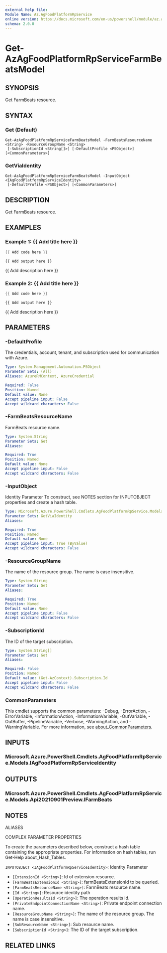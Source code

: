 ```yaml
---
external help file:
Module Name: Az.AgFoodPlatformRpService
online version: https://docs.microsoft.com/en-us/powershell/module/az.agfoodplatformrpservice/get-azagfoodplatformrpservicefarmbeatsmodel
schema: 2.0.0
---
```


# Get-AzAgFoodPlatformRpServiceFarmBeatsModel

## SYNOPSIS
Get FarmBeats resource.

## SYNTAX

### Get (Default)
```
Get-AzAgFoodPlatformRpServiceFarmBeatsModel -FarmBeatsResourceName <String> -ResourceGroupName <String>
 [-SubscriptionId <String[]>] [-DefaultProfile <PSObject>] [<CommonParameters>]
```

### GetViaIdentity
```
Get-AzAgFoodPlatformRpServiceFarmBeatsModel -InputObject <IAgFoodPlatformRpServiceIdentity>
 [-DefaultProfile <PSObject>] [<CommonParameters>]
```

## DESCRIPTION
Get FarmBeats resource.

## EXAMPLES

### Example 1: {{ Add title here }}
```powershell
{{ Add code here }}
```

```output
{{ Add output here }}
```

{{ Add description here }}

### Example 2: {{ Add title here }}
```powershell
{{ Add code here }}
```

```output
{{ Add output here }}
```

{{ Add description here }}

## PARAMETERS

### -DefaultProfile
The credentials, account, tenant, and subscription used for communication with Azure.

```yaml
Type: System.Management.Automation.PSObject
Parameter Sets: (All)
Aliases: AzureRMContext, AzureCredential

Required: False
Position: Named
Default value: None
Accept pipeline input: False
Accept wildcard characters: False
```

### -FarmBeatsResourceName
FarmBeats resource name.

```yaml
Type: System.String
Parameter Sets: Get
Aliases:

Required: True
Position: Named
Default value: None
Accept pipeline input: False
Accept wildcard characters: False
```

### -InputObject
Identity Parameter
To construct, see NOTES section for INPUTOBJECT properties and create a hash table.

```yaml
Type: Microsoft.Azure.PowerShell.Cmdlets.AgFoodPlatformRpService.Models.IAgFoodPlatformRpServiceIdentity
Parameter Sets: GetViaIdentity
Aliases:

Required: True
Position: Named
Default value: None
Accept pipeline input: True (ByValue)
Accept wildcard characters: False
```

### -ResourceGroupName
The name of the resource group.
The name is case insensitive.

```yaml
Type: System.String
Parameter Sets: Get
Aliases:

Required: True
Position: Named
Default value: None
Accept pipeline input: False
Accept wildcard characters: False
```

### -SubscriptionId
The ID of the target subscription.

```yaml
Type: System.String[]
Parameter Sets: Get
Aliases:

Required: False
Position: Named
Default value: (Get-AzContext).Subscription.Id
Accept pipeline input: False
Accept wildcard characters: False
```

### CommonParameters
This cmdlet supports the common parameters: -Debug, -ErrorAction, -ErrorVariable, -InformationAction, -InformationVariable, -OutVariable, -OutBuffer, -PipelineVariable, -Verbose, -WarningAction, and -WarningVariable. For more information, see [about_CommonParameters](http://go.microsoft.com/fwlink/?LinkID=113216).

## INPUTS

### Microsoft.Azure.PowerShell.Cmdlets.AgFoodPlatformRpService.Models.IAgFoodPlatformRpServiceIdentity

## OUTPUTS

### Microsoft.Azure.PowerShell.Cmdlets.AgFoodPlatformRpService.Models.Api20210901Preview.IFarmBeats

## NOTES

ALIASES

COMPLEX PARAMETER PROPERTIES

To create the parameters described below, construct a hash table containing the appropriate properties. For information on hash tables, run Get-Help about_Hash_Tables.


`INPUTOBJECT <IAgFoodPlatformRpServiceIdentity>`: Identity Parameter
  - `[ExtensionId <String>]`: Id of extension resource.
  - `[FarmBeatsExtensionId <String>]`: farmBeatsExtensionId to be queried.
  - `[FarmBeatsResourceName <String>]`: FarmBeats resource name.
  - `[Id <String>]`: Resource identity path
  - `[OperationResultsId <String>]`: The operation results id.
  - `[PrivateEndpointConnectionName <String>]`: Private endpoint connection name.
  - `[ResourceGroupName <String>]`: The name of the resource group. The name is case insensitive.
  - `[SubResourceName <String>]`: Sub resource name.
  - `[SubscriptionId <String>]`: The ID of the target subscription.

## RELATED LINKS

